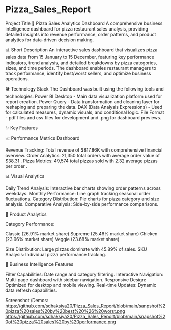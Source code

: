 # Pizza_Sales_Report

Project Title
🍕 Pizza Sales Analytics Dashboard
A comprehensive business intelligence dashboard for pizza restaurant sales analysis, providing detailed insights into revenue performance, order patterns, and product analytics for data-driven decision making.

📊 Short Description
An interactive sales dashboard that visualizes pizza sales data from 15 January to 15 December, featuring key performance indicators, trend analysis, and detailed breakdowns by pizza categories, sizes, and time periods. The dashboard enables restaurant managers to track performance, identify best/worst sellers, and optimize business operations.

🛠️ Technology Stack
The Dashboard was built using the following tools and technologies:
Power BI Desktop - Main data visualization platform used for report creation.
Power Query - Data transformation and cleaning layer for reshaping and preparing the data.
DAX (Data Analysis Expressions) - Used for calculated measures, dynamic visuals, and conditional logic.
File Format - pdf files and csv files for development and .png for dashboard previews.

✨ Key Features

📈 Performance Metrics Dashboard

Revenue Tracking: Total revenue of $817.86K with comprehensive financial overview.
Order Analytics: 21,350 total orders with average order value of $38.31 .
Pizza Metrics: 49,574 total pizzas sold with 2.32 average pizzas per order .

📊 Visual Analytics

Daily Trend Analysis: Interactive bar charts showing order patterns across weekdays.
Monthly Performance: Line graph tracking seasonal order fluctuations.
Category Distribution: Pie charts for pizza category and size analysis.
Comparative Analysis: Side-by-side performance comparisons.

🍕 Product Analytics

Category Performance:

Classic (26.91% market share)
Supreme (25.46% market share)
Chicken (23.96% market share)
Veggie (23.68% market share)


Size Distribution: Large pizzas dominate with 45.89% of sales.
SKU Analysis: Individual pizza performance tracking.

🎯 Business Intelligence Features

Filter Capabilities: Date range and category filtering.
Interactive Navigation: Multi-page dashboard with sidebar navigation.
Responsive Design: Optimized for desktop and mobile viewing.
Real-time Updates: Dynamic data refresh capabilities.

Screenshot /Demos:
https://github.com/sdhaksiya20/Pizza_Sales_Report/blob/main/sanpshot%20pizza%20sales%20by%20best%20%26%20worst.png
https://github.com/sdhaksiya20/Pizza_Sales_Report/blob/main/snapshot%20of%20pizza%20sales%20by%20performance.png
